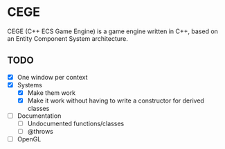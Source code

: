 # CEGE

CEGE (C++ ECS Game Engine) is a game engine written in C++, based on an Entity Component System architecture.

## TODO

- [x] One window per context
- [x] Systems
  - [x] Make them work
  - [x] Make it work without having to write a constructor for derived classes
- [ ] Documentation
  - [ ] Undocumented functions/classes
  - [ ] @throws
- [ ] OpenGL
